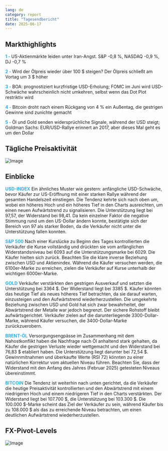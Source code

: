 ```yaml
---
lang: de
category: report
title: "Tagesendbericht"
date: 2025-06-17
---
```



<h2>Markthighlights</h2>
<strong style="color: #2caef7;">1 - </strong> US-Aktienmärkte leiden unter Iran-Angst. S&P -0,8 %, NASDAQ -0,9 %, DJ -0,7 %

<strong style="color: #2caef7;">2 - </strong> Wird der Ölpreis wieder über 100 $ steigen? Der Ölpreis schließt am Vortag um 3 $ höher

<strong style="color: #2caef7;">3 - </strong> BOA: prognostiziert kurzfristige USD-Erholung; FOMC im Juni wird USD-Schwäche wahrscheinlich nicht umkehren, selbst wenn das Dot Plot restriktiv wird

<strong style="color: #2caef7;">4 - </strong> Bitcoin droht nach einem Rückgang von 4 % ein Außentag, die gestrigen Gewinne sind zunichte gemacht

<strong style="color: #2caef7;">5 - </strong> Öl und Gold senden widersprüchliche Signale, während der USD steigt; Goldman Sachs: EUR/USD-Rallye erinnert an 2017, aber dieses Mal geht es um den Dollar



<h2>Tägliche Preisaktivität</h2>
<img src="https://markleighedu.github.io/img/Jun-2025/17-Jun-2025/price.jpg" alt="Image"/>

<h2>Einblicke</h2>
<strong style="color: #2caef7;">USD-INDEX</strong> Ein ähnliches Muster wie gestern: anfängliche USD-Schwäche, bevor Käufer zur US-Eröffnung mit einer starken Rallye während der gesamten Handelszeit einstiegen. Die Tendenz kehrte sich nach oben um, wobei ein höheres Hoch und ein höheres Tief in den Charts ausreichten, um einen neuen Aufwärtstrend zu signalisieren. Die Unterstützung liegt bei 97,57, der Widerstand bei 98,41. Da kein einzelner Faktor die negative Stimmung rund um den US-Dollar ändern konnte, bestätigte sich der Bereich von 97 als starker Boden, da die Verkäufer nicht unter die Unterstützung fallen konnten.

<strong style="color: #2caef7;">S&P 500</strong> Nach einer Kurslücke zu Beginn des Tages kontrollierten die Verkäufer die Kurse vollständig und drückten sie vom anfänglichen Widerstandsniveau bei 6093 auf die Unterstützungsmarke bei 6029. Die Käufer hielten sich zurück. Beachten Sie die klare inverse Beziehung zwischen USD und Aktienindex. Während die Käufer versuchen werden, die 6100er-Marke zu erreichen, zielen die Verkäufer auf Kurse unterhalb der wichtigen 6000er-Marke.

<strong style="color: #2caef7;">GOLD</strong> Verkäufer verstärkten den gestrigen Ausverkauf und setzten die Unterstützung bei 3364 $. Der Widerstand liegt bei 3385 $. Käufer könnten das heutige Tief als neues höheres Tief betrachten, da sie darauf warten, einzusteigen und den Aufwärtstrend wiederherzustellen. Die umgekehrte Beziehung zwischen USD und Gold hat sich zwar bewahrheitet, der Abwärtstrend der Metalle war jedoch begrenzt. Der sichere Rohstoff bleibt aufwärtsgerichtet. Verkäufer zielen auf die darunterliegende 3300-Dollar-Marke, während Käufer versuchen, die 3400-Dollar-Marke zurückzuerobern.

<strong style="color: #2caef7;">BRENT-ÖL</strong> Versorgungsengpässe im Zusammenhang mit dem Nahostkonflikt haben die Nachfrage nach Öl anhaltend stark gehalten, da Käufer die gestrigen Verluste wieder wettgemacht und den Widerstand bei 76,83 $ etabliert haben. Die Unterstützung liegt darunter bei 72,54 $. Gewinnmitnahmen und überkaufte Werte (RSI 72) könnten zu einer natürlichen Korrektur vom aktuellen Niveau führen. Beachten Sie, dass der Widerstand mit den Anfang des Jahres (Februar 2025) getesteten Niveaus übereinstimmt.

<strong style="color: #2caef7;">BITCOIN</strong> Die Tendenz ist weiterhin nach unten gerichtet, da die Verkäufer die heutige Preisaktivität kontrollierten und den Abwärtstrend mit einem niedrigeren Hoch und einem niedrigeren Tief in den Charts verstärkten. Der Widerstand liegt bei 107.700 $, die Unterstützung bei 103.300 $. Die 100.000 $-Marke scheint das Ziel der Verkäufer zu sein, während Käufer bis zu 108.000 $ als das zu erreichende Niveau betrachten, um einen deutlichen Aufwärtstrend wiederherzustellen.



<h2>FX-Pivot-Levels</h2>
<img src="https://markleighedu.github.io/img/Jun-2025/17-Jun-2025/pivot.jpg" alt="Image"/>